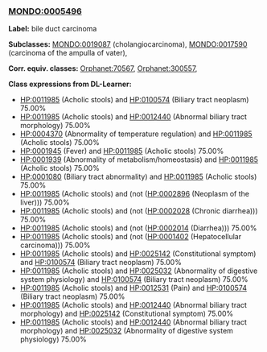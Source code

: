 
### [MONDO:0005496](http://purl.obolibrary.org/obo/MONDO_0005496)
**Label:** bile duct carcinoma

**Subclasses:** [MONDO:0019087](http://purl.obolibrary.org/obo/MONDO_0019087) (cholangiocarcinoma), [MONDO:0017590](http://purl.obolibrary.org/obo/MONDO_0017590) (carcinoma of the ampulla of vater), 

**Corr. equiv. classes:** [Orphanet:70567](http://www.orpha.net/ORDO/Orphanet_70567), [Orphanet:300557](http://www.orpha.net/ORDO/Orphanet_300557), 

**Class expressions from DL-Learner:**

- [HP:0011985](http://purl.obolibrary.org/obo/HP_0011985) (Acholic stools) and [HP:0100574](http://purl.obolibrary.org/obo/HP_0100574) (Biliary tract neoplasm) 75.00%
- [HP:0011985](http://purl.obolibrary.org/obo/HP_0011985) (Acholic stools) and [HP:0012440](http://purl.obolibrary.org/obo/HP_0012440) (Abnormal biliary tract morphology) 75.00%
- [HP:0004370](http://purl.obolibrary.org/obo/HP_0004370) (Abnormality of temperature regulation) and [HP:0011985](http://purl.obolibrary.org/obo/HP_0011985) (Acholic stools) 75.00%
- [HP:0001945](http://purl.obolibrary.org/obo/HP_0001945) (Fever) and [HP:0011985](http://purl.obolibrary.org/obo/HP_0011985) (Acholic stools) 75.00%
- [HP:0001939](http://purl.obolibrary.org/obo/HP_0001939) (Abnormality of metabolism/homeostasis) and [HP:0011985](http://purl.obolibrary.org/obo/HP_0011985) (Acholic stools) 75.00%
- [HP:0001080](http://purl.obolibrary.org/obo/HP_0001080) (Biliary tract abnormality) and [HP:0011985](http://purl.obolibrary.org/obo/HP_0011985) (Acholic stools) 75.00%
- [HP:0011985](http://purl.obolibrary.org/obo/HP_0011985) (Acholic stools) and (not ([HP:0002896](http://purl.obolibrary.org/obo/HP_0002896) (Neoplasm of the liver))) 75.00%
- [HP:0011985](http://purl.obolibrary.org/obo/HP_0011985) (Acholic stools) and (not ([HP:0002028](http://purl.obolibrary.org/obo/HP_0002028) (Chronic diarrhea))) 75.00%
- [HP:0011985](http://purl.obolibrary.org/obo/HP_0011985) (Acholic stools) and (not ([HP:0002014](http://purl.obolibrary.org/obo/HP_0002014) (Diarrhea))) 75.00%
- [HP:0011985](http://purl.obolibrary.org/obo/HP_0011985) (Acholic stools) and (not ([HP:0001402](http://purl.obolibrary.org/obo/HP_0001402) (Hepatocellular carcinoma))) 75.00%
- [HP:0011985](http://purl.obolibrary.org/obo/HP_0011985) (Acholic stools) and [HP:0025142](http://purl.obolibrary.org/obo/HP_0025142) (Constitutional symptom) and [HP:0100574](http://purl.obolibrary.org/obo/HP_0100574) (Biliary tract neoplasm) 75.00%
- [HP:0011985](http://purl.obolibrary.org/obo/HP_0011985) (Acholic stools) and [HP:0025032](http://purl.obolibrary.org/obo/HP_0025032) (Abnormality of digestive system physiology) and [HP:0100574](http://purl.obolibrary.org/obo/HP_0100574) (Biliary tract neoplasm) 75.00%
- [HP:0011985](http://purl.obolibrary.org/obo/HP_0011985) (Acholic stools) and [HP:0012531](http://purl.obolibrary.org/obo/HP_0012531) (Pain) and [HP:0100574](http://purl.obolibrary.org/obo/HP_0100574) (Biliary tract neoplasm) 75.00%
- [HP:0011985](http://purl.obolibrary.org/obo/HP_0011985) (Acholic stools) and [HP:0012440](http://purl.obolibrary.org/obo/HP_0012440) (Abnormal biliary tract morphology) and [HP:0025142](http://purl.obolibrary.org/obo/HP_0025142) (Constitutional symptom) 75.00%
- [HP:0011985](http://purl.obolibrary.org/obo/HP_0011985) (Acholic stools) and [HP:0012440](http://purl.obolibrary.org/obo/HP_0012440) (Abnormal biliary tract morphology) and [HP:0025032](http://purl.obolibrary.org/obo/HP_0025032) (Abnormality of digestive system physiology) 75.00%


